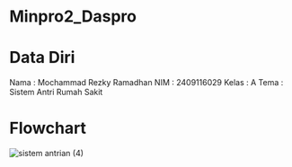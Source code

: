 # Minpro2_Daspro
# Data Diri
Nama : Mochammad Rezky Ramadhan 
NIM : 2409116029 Kelas : A 
Tema : Sistem Antri Rumah Sakit

# Flowchart
![sistem antrian (4)](https://github.com/user-attachments/assets/bb2d31c0-13b2-4d82-b1f1-94dfd272e9b1)
